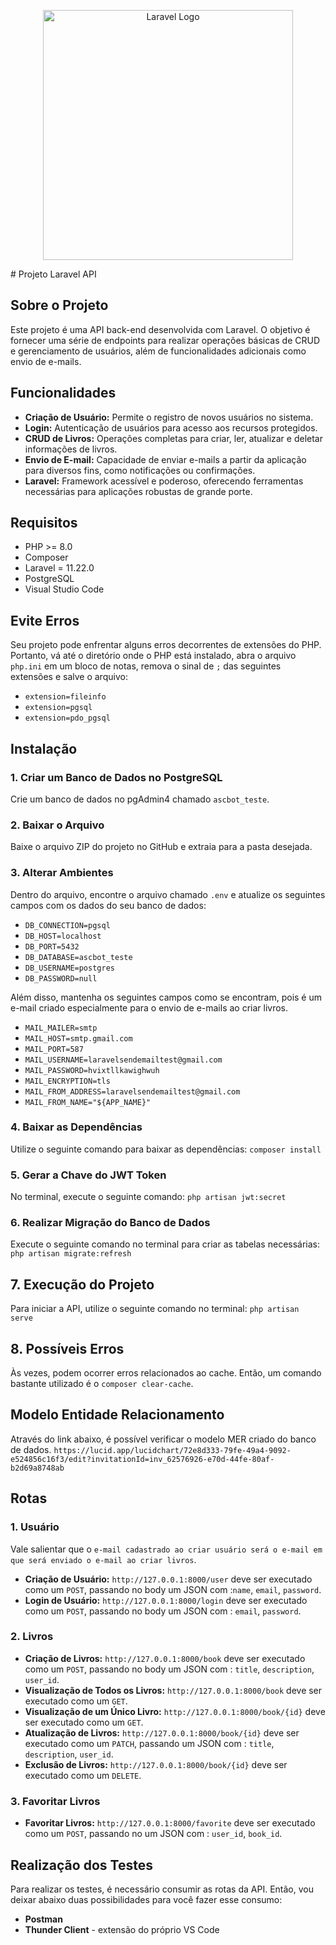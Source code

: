 <p align="center"><a href="https://laravel.com" target="_blank"><img src="https://raw.githubusercontent.com/laravel/art/master/logo-lockup/5%20SVG/2%20CMYK/1%20Full%20Color/laravel-logolockup-cmyk-red.svg" width="400" alt="Laravel Logo"></a></p>
# Projeto Laravel API

## Sobre o Projeto

Este projeto é uma API back-end desenvolvida com Laravel. O objetivo é fornecer uma série de endpoints para realizar operações básicas de CRUD e gerenciamento de usuários, além de funcionalidades adicionais como envio de e-mails.

## Funcionalidades

- **Criação de Usuário:** Permite o registro de novos usuários no sistema.
- **Login:** Autenticação de usuários para acesso aos recursos protegidos.
- **CRUD de Livros:** Operações completas para criar, ler, atualizar e deletar informações de livros.
- **Envio de E-mail:** Capacidade de enviar e-mails a partir da aplicação para diversos fins, como notificações ou confirmações.
- **Laravel:** Framework acessível e poderoso, oferecendo ferramentas necessárias para aplicações robustas de grande porte.

## Requisitos

- PHP >= 8.0
- Composer
- Laravel = 11.22.0
- PostgreSQL
- Visual Studio Code

## Evite Erros

Seu projeto pode enfrentar alguns erros decorrentes de extensões do PHP. Portanto, vá até o diretório onde o PHP está instalado, abra o arquivo `php.ini` em um bloco de notas, remova o sinal de `;` das seguintes extensões e salve o arquivo:

- `extension=fileinfo`
- `extension=pgsql`
- `extension=pdo_pgsql`

## Instalação

### 1. Criar um Banco de Dados no PostgreSQL

Crie um banco de dados no pgAdmin4 chamado `ascbot_teste`.

### 2. Baixar o Arquivo

Baixe o arquivo ZIP do projeto no GitHub e extraia para a pasta desejada.

### 3. Alterar Ambientes

Dentro do arquivo, encontre o arquivo chamado `.env` e atualize os seguintes campos com os dados do seu banco de dados:

- `DB_CONNECTION=pgsql`
- `DB_HOST=localhost`
- `DB_PORT=5432`
- `DB_DATABASE=ascbot_teste`
- `DB_USERNAME=postgres`
- `DB_PASSWORD=null`

Além disso, mantenha os seguintes campos como se encontram, pois é um e-mail criado especialmente para o envio de e-mails ao criar livros.

- `MAIL_MAILER=smtp`
- `MAIL_HOST=smtp.gmail.com`
- `MAIL_PORT=587`
- `MAIL_USERNAME=laravelsendemailtest@gmail.com`
- `MAIL_PASSWORD=hvixtllkawighwuh`
- `MAIL_ENCRYPTION=tls`
- `MAIL_FROM_ADDRESS=laravelsendemailtest@gmail.com`
- `MAIL_FROM_NAME="${APP_NAME}"`

### 4. Baixar as Dependências

Utilize o seguinte comando para baixar as dependências: 
`composer install`

### 5. Gerar a Chave do JWT Token

No terminal, execute o seguinte comando: `php artisan jwt:secret`

### 6. Realizar Migração do Banco de Dados

Execute o seguinte comando no terminal para criar as tabelas necessárias:
`php artisan migrate:refresh`

## 7. Execução do Projeto

Para iniciar a API, utilize o seguinte comando no terminal: 
`php artisan serve`

## 8. Possíveis Erros

Às vezes, podem ocorrer erros relacionados ao cache. Então, um comando bastante utilizado é o `composer clear-cache`.

## Modelo Entidade Relacionamento

Através do link abaixo, é possível verificar o modelo MER criado do banco de dados.
`https://lucid.app/lucidchart/72e8d333-79fe-49a4-9092-e524856c16f3/edit?invitationId=inv_62576926-e70d-44fe-80af-b2d69a8748ab`

## Rotas

### 1. Usuário

Vale salientar que o `e-mail cadastrado ao criar usuário será o e-mail em que será enviado o e-mail ao criar livros`.

- **Criação de Usuário:** `http://127.0.0.1:8000/user` deve ser executado como um `POST`, passando no body um JSON com :`name`, `email`, `password`.
- **Login de Usuário:** `http://127.0.0.1:8000/login` deve ser executado como um `POST`, passando no body um JSON com : `email`, `password`.

### 2. Livros

- **Criação de Livros:** `http://127.0.0.1:8000/book` deve ser executado como um `POST`, passando no body um JSON com : `title`, `description`, `user_id`.
- **Visualização de Todos os Livros:** `http://127.0.0.1:8000/book` deve ser executado como um `GET`.
- **Visualização de um Único Livro:** `http://127.0.0.1:8000/book/{id}` deve ser executado como um `GET`.
- **Atualização de Livros:** `http://127.0.0.1:8000/book/{id}` deve ser executado como um `PATCH`, passando um JSON com : `title`, `description`, `user_id`.
- **Exclusão de Livros:** `http://127.0.0.1:8000/book/{id}` deve ser executado como um `DELETE`.

### 3. Favoritar Livros

- **Favoritar Livros:** `http://127.0.0.1:8000/favorite` deve ser executado como um `POST`, passando no  um JSON com : `user_id`, `book_id`.

## Realização dos Testes

Para realizar os testes, é necessário consumir as rotas da API. Então, vou deixar abaixo duas possibilidades para você fazer esse consumo:

- **Postman**
- **Thunder Client** - extensão do próprio VS Code
